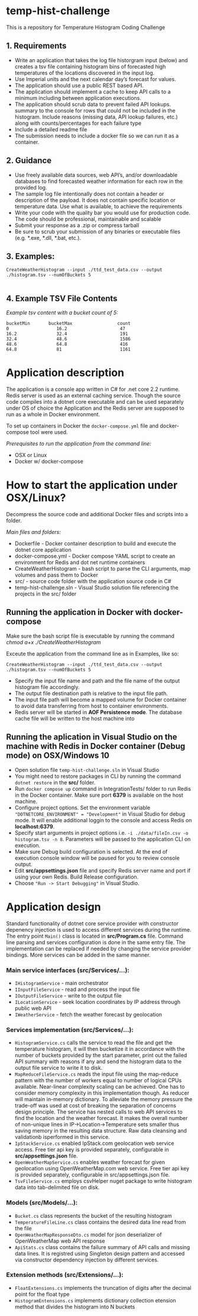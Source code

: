 # temp-hist-challenge
This is a repository for Temperature Histogram Coding Challenge

## 1. Requirements

* Write an application that takes the log file historgram input (below) and creates a tsv file containing histogram bins of forecasted high temperatures of the locations discovered in the input log.
* Use Imperial units and the next calendar day’s forecast for values.
* The application should use a public REST based API.
* The application should implement a cache to keep API calls to a minimum including between application executions.
* The application should scrub data to prevent failed API lookups.
summary to the console for rows that could not be included in the histogram. Include reasons (missing data, API lookup failures, etc.) along with counts/percentages for each failure type
* Include a detailed readme file
* The submission needs to include a docker file so we can run it as a container.

## 2. Guidance

* Use freely available data sources, web API’s, and/or downloadable databases to find forecasted weather information for each row in the provided log.
* The sample log file intentionally does not contain a header or description of the payload. It does not contain specific location or temperature data. Use what is available, to achieve the requirements
* Write your code with the quality bar you would use for production code. The code should be professional, maintainable and scalable
* Submit your response as a .zip or compress tarball
* Be sure to scrub your submission of any binaries or executable files (e.g. *.exe, *.dll, *.bat, etc.).

## 3. Examples:
```
CreateWeatherHistogram --input ./ttd_test_data.csv --output ./histogram.tsv --numOfBuckets 5


```
## 4. Example TSV File Contents
*Example tsv content with a bucket count of 5:*

~~~
bucketMin       bucketMax                 count
0                  16.2                    47
16.2               32.4                    191
32.4               48.6                    1586
48.6               64.8                    416
64.8               81                      1161
~~~

# Application description

The application is a console app written in C# for .net core 2.2 runtime.
Redis server is used as an external caching service.
Though the source code compiles into a dotnet core executable and can be used separately 
under OS of choice the Application and the Redis server are supposed to run as a whole in Docker environment.

To set up containers in Docker the `docker-compose.yml` file and docker-compose tool were used.

*Prerequisites to run the application from the command line:*

* OSX or Linux 
* Docker w/ docker-compose

# How to start the application under OSX/Linux?

Decompress the source code and additional Docker files and scripts into a folder.

*Main files and folders:*

* Dockerfile - Docker container description to build and execute the dotnet core application 
* docker-compose.yml - Docker compose YAML script to create an environment for Redis and dot net runtime containers
* CreateWeatherHistogram - bash script to parse the CLI arguments, map volumes and pass them to Docker 
* src/ - source code folder with the application source code in C#
* temp-hist-challenge.sln - Visual Studio solution file referencing the projects in the src/ folder

## Running the application in Docker with docker-compose

Make sure the bash script file is executable by running the command
*chmod a+x ./CreateWeatherHistogram*

Exceute the application from the command line as in Examples, like so:

```
CreateWeatherHistogram --input ./ttd_test_data.csv --output ./histogram.tsv --numOfBuckets 5

```

* Specify the input file name and path and the file name of the output histogram file accordingly.
* The output file destination path is relative to the input file path. 
* The input file path will become a mapped volume for Docker container to avoid data transferring from host to container environments.
* Redis server will be started in **AOF Persistence mode**. The database cache file will be written to the host machine into 

## Running the aplication in Visual Studio on the machine with Redis in Docker container (Debug mode) on OSX/Windows 10

* Open solution file `temp-hist-challenge.sln` in Visual Studio
* You might need to restore packages in CLI by running the command `dotnet restore` in the **src/** folder.
* Run `docker compose up` command in IntegrationTests/ folder to run Redis in the Docker container. Make sure port **6379** is available on the host machine.
* Configure project options. Set the environment variable `"DOTNETCORE_ENVIRONMENT" = "Development"` in Visual Studio for debug mode. It will enable additional loggin to the console and access Redis on **localhost:6379**.
* Specify start arguments in project options i.e. `-i ./data/fileIn.csv -o histogram.tsv -n 8`. Parameters will be passed to the application CLI on execution. 
* Make sure Debug build configuration is selected. At the end of execution console window will be paused for you to review console output.
* Edit **src/appsettings.json** file and specify Redis server name and port if using your own Redis. Build Release configuration.
* Choose `"Run -> Start Debugging"` in Visual Studio.

# Application design

Standard functionality of dotnet core service provider with constructor depenency injection is used to access different services during the runtime.
The entry point `Main()` class is located in **src/Program.cs** file. 
Command line parsing and services configuration is done in the same entry file.
The implementation can be replaced if needed by changing the service provider bindings. More services can be added in the same manner.

### Main service interfaces (src/Services/...):

* `IHistogramService` - main orchestrator
* `IInputFileService` - read and process the input file
* `IOutputFileService` - write to the output file
* `ILocationService` - seek location coordinates by IP address through public web API
* `IWeatherService` - fetch the weather forecast by geolocation

### Services implementation (src/Services/...):

* `HistogramService.cs` calls the service to read the file and get the temperature histogram, it will then bucketize it in accordance with the number of buckets provided by the start parameter, print out the failed API summary with reasons if any and send the histogram data to the output file service to write it to disk.
* `MapReduceFileService.cs` reads the input file using the map-reduce pattern with the number of workers equal to number of logical CPUs available. Near-linear complexity scaling can be achieved. One has to consider memory complexity in this implementation though. As reducer will maintain in-memory dictionary. To alleviate the memory pressure the trade-off was  used at cost of breaking the separation of concerns design principle. The service has nested calls to web API services to find the location and the weather forecast. It makes the overall number of non-unique lines in IP->Location->Temperature sets smaller thus saving memory in the resulting data structure. Raw data cleansing and validationb isperformed in this service.
* `IpStackService.cs` enabled IpStack.com geolocation web service access. Free tier api key is provided separately, configurable in **src/appsettings.json** file. 
* `OpenWeatherMapService.cs` enables weather forecast for given geolocation using OpenWeatherMap.com web service. Free tier api key is provided separately, configurable in src/appsettings.json file.
* `TsvFileService.cs` employs csvHelper nuget package to write histogram data into tab-delimited file on disk.

### Models (src/Models/...):
* `Bucket.cs` class represents the bucket of the resulting histogram
* `TemperatureFileLine.cs` class contains the desired data line read from the file
* `OpenWeatherMapResponseDto.cs` model for json deserializer of OpenWeatherMap web API response
* `ApiStats.cs` class contains the failure summary of API calls and missing data lines. It is registred using Singleton design pattern and accessed via constructor dependency injection by different services.

### Extension methods (src/Extensions/...):
* `FloatExtensions.cs` implements the truncation of digits after the decimal point for the float type
* `HistogramEntensions.cs` implements dictionary collection etension method that divides the histogram into N buckets 






